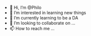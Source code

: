 - 👋 Hi, I’m @Philo
- 👀 I’m interested in learning new things
- 🌱 I’m currently learning to be a DA
- 💞️ I’m looking to collaborate on ...
- 📫 How to reach me ...

<!---
mcfvictoria/mcfvictoria is a ✨ special ✨ repository because its `README.md` (this file) appears on your GitHub profile.
You can click the Preview link to take a look at your changes.
--->
